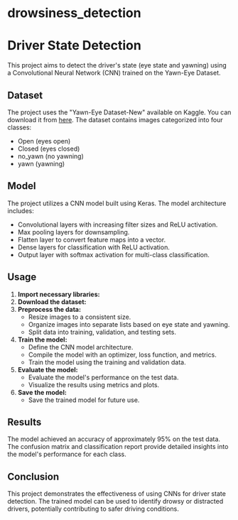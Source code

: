 # drowsiness_detection
# Driver State Detection

This project aims to detect the driver's state (eye state and yawning) using a Convolutional Neural Network (CNN) trained on the Yawn-Eye Dataset.

## Dataset

The project uses the "Yawn-Eye Dataset-New" available on Kaggle. You can download it from [here](kagglehub.dataset_download('serenaraju/yawn-eye-dataset-new')). The dataset contains images categorized into four classes:

- Open (eyes open)
- Closed (eyes closed)
- no_yawn (no yawning)
- yawn (yawning)

## Model

The project utilizes a CNN model built using Keras. The model architecture includes:

- Convolutional layers with increasing filter sizes and ReLU activation.
- Max pooling layers for downsampling.
- Flatten layer to convert feature maps into a vector.
- Dense layers for classification with ReLU activation.
- Output layer with softmax activation for multi-class classification.

## Usage

1.  **Import necessary libraries:**
2.  **Download the dataset:**
3.  **Preprocess the data:**
    -   Resize images to a consistent size.
    -   Organize images into separate lists based on eye state and yawning.
    -   Split data into training, validation, and testing sets.
4.  **Train the model:**
    -   Define the CNN model architecture.
    -   Compile the model with an optimizer, loss function, and metrics.
    -   Train the model using the training and validation data.
5.  **Evaluate the model:**
    -   Evaluate the model's performance on the test data.
    -   Visualize the results using metrics and plots.
6.  **Save the model:**
    -   Save the trained model for future use.


## Results

The model achieved an accuracy of approximately 95% on the test data. The confusion matrix and classification report provide detailed insights into the model's performance for each class.

## Conclusion

This project demonstrates the effectiveness of using CNNs for driver state detection. The trained model can be used to identify drowsy or distracted drivers, potentially contributing to safer driving conditions.
